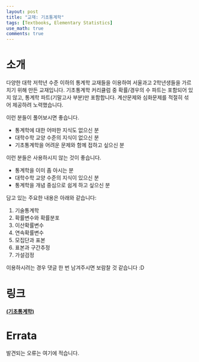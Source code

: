 ```yaml
---
layout: post
title: "교재: 기초통계학"
tags: [Textbooks, Elementary Statistics]
use_math: true
comments: true
---
```



# 소개
다양한 대학 저학년 수준 이하의 통계학 교재들을 이용하여 서울과고 2학년생들을 가르치기 위해 만든 교재입니다. 기초통계학 커리큘럼 중 확률/경우의 수 파트는 포함되어 있지 않고, 통계학 파트(기말고사 부분)만 포함합니다. 계산문제와 심화문제를 적절히 섞어 제공하려 노력했습니다.

이런 분들이 풀어보시면 좋습니다.
- 통계학에 대한 어떠한 지식도 없으신 분
- 대학수학 교양 수준의 지식이 없으신 분
- 기초통계학을 어려운 문제와 함께 접하고 싶으신 분

이런 분들은 사용하시지 않는 것이 좋습니다.
- 통계학을 이미 좀 아시는 분
- 대학수학 교양 수준의 지식이 있으신 분
- 통계학을 개념 중심으로 쉽게 하고 싶으신 분

담고 있는 주요한 내용은 아래와 같습니다:
1. 기술통계학
1. 확률변수와 확률분포
1. 이산확률변수
1. 연속확률변수
1. 모집단과 표본
1. 표본과 구간추정
1. 가설검정

이용하시려는 경우 댓글 한 번 남겨주시면 보람찰 것 같습니다 :D
ㅤ

# 링크

[**(기초통계학)**](https://drive.google.com/file/d/1-yTqTwu3ZVZpfVEOQV-nJ1NB9bG3SE70/view?usp=drive_link)

# Errata

발견되는 오류는 여기에 적습니다.